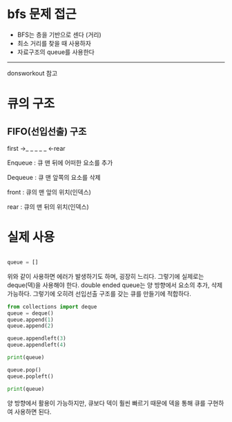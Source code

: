 <h1>bfs 문제 접근</h1>
<ul>
<li>BFS는 층을 기반으로 센다 (거리)</li>
<li>최소 거리를 찾을 때 사용하자</li>
<li>자료구조의 queue를 사용한다</li>
</ul>

<hr>
<p>donsworkout 참고<p>

<h1>큐의 구조 </h1>
<h2>FIFO(선입선출) 구조</h1>

<p>first ->_ _ _ _ _ <-rear </p>

<p>
Enqueue : 큐 맨 뒤에 어떠한 요소를 추가

Dequeue : 큐 맨 앞쪽의 요소를 삭제

front : 큐의 맨 앞의 위치(인덱스)

rear : 큐의 맨 뒤의 위치(인덱스)
</p>


<h1>실제 사용</h1>

```python

queue = []

```
<p>

위와 같이 사용하면 에러가 발생하기도 하며, 굉장히 느리다.
그렇기에 실제로는 deque(덱)을 사용해야 한다.
double ended queue는 양 방향에서 요소의 추가, 삭제 가능하다.
그렇기에 오히려 선입선출 구조를 갖는 큐를 만들기에 적합하다.
</p>

```python
from collections import deque
queue = deque()
queue.append(1)
queue.append(2)

queue.appendleft(3)
queue.appendleft(4)

print(queue)

queue.pop()
queue.popleft()

print(queue)
```
<p>
양 방향에서 활용이 가능하지만, 큐보다 덱이 훨씬 빠르기 때문에 덱을 통해 큐를 구현하여 사용하면 된다.
</p>